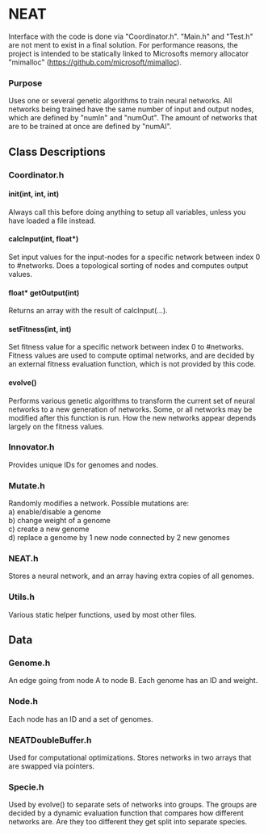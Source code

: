 # NEAT

Interface with the code is done via "Coordinator.h". "Main.h" and "Test.h" are not ment to exist in a final solution. For performance reasons, the project is intended to be statically linked to Microsofts memory allocator "mimalloc" (https://github.com/microsoft/mimalloc).

### Purpose
Uses one or several genetic algorithms to train neural networks. All networks being trained have the same number of input and output nodes, which are
defined by "numIn" and "numOut". The amount of networks that are to be trained at once are defined by "numAI".

## Class Descriptions

### Coordinator.h

#### init(int, int, int)
Always call this before doing anything to setup all variables, unless you have loaded a file instead.

#### calcInput(int, float*)
Set input values for the input-nodes for a specific network between index 0 to #networks. Does a topological sorting of nodes and computes output values.

#### float* getOutput(int)
Returns an array with the result of calcInput(...).

#### setFitness(int, int)
Set fitness value for a specific network between index 0 to #networks. Fitness values are used to compute optimal networks, and are decided by an external fitness evaluation function, which is not provided by this code.

#### evolve()
Performs various genetic algorithms to transform the current set of neural networks to a new generation of networks. Some, or all networks may be modified after this function is run. How the new networks appear depends largely on the fitness values.

### Innovator.h
Provides unique IDs for genomes and nodes.

### Mutate.h
Randomly modifies a network. Possible mutations are:  
a) enable/disable a genome  
b) change weight of a genome  
c) create a new genome  
d) replace a genome by 1 new node connected by 2 new genomes  

### NEAT.h
Stores a neural network, and an array having extra copies of all genomes.

### Utils.h
Various static helper functions, used by most other files.

## Data

### Genome.h
An edge going from node A to node B. Each genome has an ID and weight.

### Node.h
Each node has an ID and a set of genomes.

### NEATDoubleBuffer.h
Used for computational optimizations. Stores networks in two arrays that are swapped via pointers.

### Specie.h
Used by evolve() to separate sets of networks into groups. The groups are decided by a dynamic evaluation function that compares how different networks are. Are they too different they get split into separate species.


